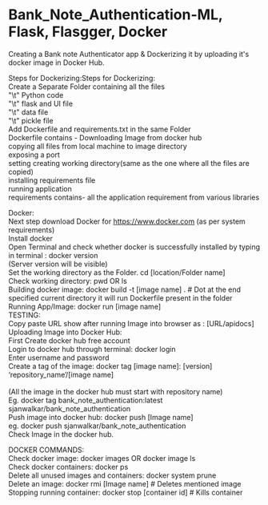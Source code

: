 # Bank_Note_Authentication-ML, Flask, Flasgger, Docker
 Creating a Bank note Authenticator app & Dockerizing it by uploading it's docker image in Docker Hub.
 
 Steps for Dockerizing:Steps for Dockerizing:<br/>
Create a Separate Folder containing all the files <br/>
"\t"	Python code<br/>
"\t"	flask and UI file<br/>
"\t"	data file<br/>
"\t"	pickle file<br/>
Add Dockerfile and requirements.txt in the same Folder<br/>
	Dockerfile contains - Downloading Image from docker hub<br/>
		copying all files from local machine to image directory<br/>
		exposing a port<br/>
		setting creating working directory(same as the one where all the files are copied)<br/>
		installing requirements file<br/>
		running application<br/>
	requirements contains- all the application requirement from various libraries<br/> 

Docker:<br/>
Next step download Docker for https://www.docker.com (as per system requirements)<br/>
Install docker<br/>
Open Terminal and check whether docker is successfully installed by typing in terminal : docker version<br/>
(Server version will be visible)<br/>
Set the working directory as the Folder. cd [location/Folder name]<br/>
Check working directory: pwd OR ls<br/>
Building docker image: docker build -t [image name] .  # Dot at the end specified current directory it will run Dockerfile present in the folder<br/>
Running App/Image: docker run [image name]<br/> 
TESTING:<br/>
Copy paste URL show after running Image into browser as : [URL/apidocs]<br/>
Uploading Image into Docker Hub:<br/>
First Create docker hub free account<br/>
Login to docker hub through terminal: docker login<br/>
Enter username and password<br/>
Create a tag of the image: docker tag [image name]: [version] ‘repository_name’/[image name]<br/>  
(All the image in the docker hub must start with repository name)<br/> 
Eg. docker tag bank_note_authentication:latest sjanwalkar/bank_note_authentication<br/>
Push image into docker hub: docker push [Image name]<br/>
eg. docker push sjanwalkar/bank_note_authentication<br/>
Check Image in the docker hub.<br/>


DOCKER COMMANDS:<br/>
Check docker image: docker images OR docker image ls<br/>
Check docker containers: docker ps<br/>
Delete all unused images and containers: docker system prune<br/> 
Delete an image: docker rmi [Image name] # Deletes mentioned image<br/>
Stopping running container: docker stop [container id] # Kills container<br/>


